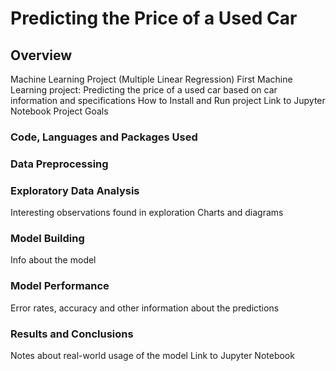 # Predicting the Price of a Used Car
## Overview
Machine Learning Project (Multiple Linear Regression)
First Machine Learning project: Predicting the price of a used car based on car information and specifications
How to Install and Run project
Link to Jupyter Notebook
Project Goals

### Code, Languages and Packages Used

### Data Preprocessing

### Exploratory Data Analysis
Interesting observations found in exploration
Charts and diagrams

### Model Building
Info about the model

### Model Performance
Error rates, accuracy and other information about the predictions

### Results and Conclusions
Notes about real-world usage of the model
Link to Jupyter Notebook
